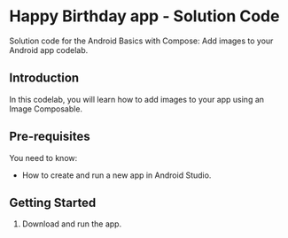 Happy Birthday app - Solution Code
==============================================

Solution code for the Android Basics with Compose: Add images to your Android app codelab.

Introduction
------------
In this codelab, you will learn how to add images to your app using an Image Composable.

Pre-requisites
--------------

You need to know:
- How to create and run a new app in Android Studio.

Getting Started
---------------

1. Download and run the app.